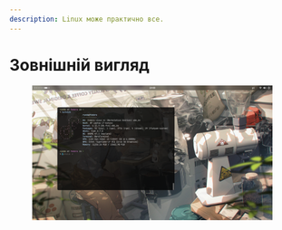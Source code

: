 ```yaml
---
description: Linux може практично все.
---
```


# Зовнішній вигляд

<figure><img src="../../.gitbook/assets/image (1) (1).png" alt=""><figcaption></figcaption></figure>

